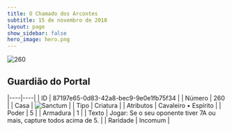 ```yaml
---
title: O Chamado dos Arcontes
subtitle: 15 de novembro de 2018
layout: page
show_sidebar: false
hero_image: hero.png
---
```


![260](https://cdn.keyforgegame.com/media/card_front/pt/341_260_MJV7XGGFVMQC_pt.png)

## Guardião do Portal

|----|----|
| ID | 87197e65-0d83-42a8-bec9-9e0e1fb75f34 |
| Número | 260 |
| Casa | ![Sanctum](https://archonarcana.com/images/thumb/c/c7/Sanctum.png/22px-Sanctum.png "Santuário") |
| Tipo | Criatura |
| Atributos | Cavaleiro • Espírito |
| Poder | 5 |
| Armadura | 1 |
| Texto | Jogar: Se o seu oponente tiver 7A  ou mais, capture todos acima de 5. |
| Raridade | Incomum |
